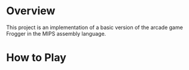 # Overview
This project is an implementation of a basic version of the arcade game Frogger in the MIPS assembly language.

# How to Play

